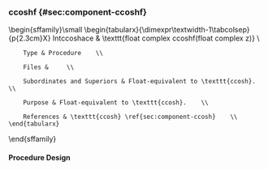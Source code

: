 ### ccoshf {#sec:component-ccoshf}

\begin{sffamily}\small
	\begin{tabularx}{\dimexpr\textwidth-1\tabcolsep}{p{2.3cm}X}
		Intccoshace       & \texttt{float complex ccoshf(float complex z)} \\ 
		
		Type & Procedure    \\ 
		
		Files &     \\ 
		
		Subordinates and Superiors & Float-equivalent to \texttt{ccosh}.    \\ 
		
		Purpose & Float-equivalent to \texttt{ccosh}.    \\ 
		
		References & \texttt{ccosh} \ref{sec:component-ccosh}    \\ 
	\end{tabularx}
\end{sffamily}

#### Procedure Design
